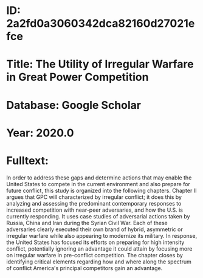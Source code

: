 # ID: 2a2fd0a3060342dca82160d27021efce
# Title: The Utility of Irregular Warfare in Great Power Competition
# Database: Google Scholar
# Year: 2020.0
# Fulltext:
In order to address these gaps and determine actions that may enable the United States to compete in the current environment and also prepare for future conflict, this study is organized into the following chapters.
Chapter II argues that GPC will characterized by irregular conflict; it does this by analyzing and assessing the predominant contemporary responses to increased competition with near-peer adversaries, and how the U.S. is currently responding.
It uses case studies of adversarial actions taken by Russia, China and Iran during the Syrian Civil War.
Each of these adversaries clearly executed their own brand of hybrid, asymmetric or irregular warfare while also appearing to modernize its military.
In response, the United States has focused its efforts on preparing for high intensity conflict, potentially ignoring an advantage it could attain by focusing more on irregular warfare in pre-conflict competition.
The chapter closes by identifying critical elements regarding how and where along the spectrum of conflict America's principal competitors gain an advantage.